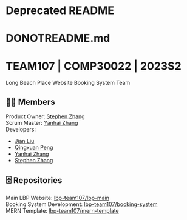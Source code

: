 # Deprecated README
# DONOTREADME.md

# TEAM107 | COMP30022 | 2023S2
Long Beach Place Website Booking System Team
## 🙋‍♀️ Members
Product Owner: [Stephen Zhang](https://github.com/m1nicrusher) <br>
Scrum Master: [Yanhai Zhang](https://github.com/Hanny658) <br>
Developers:
- [Jian Liu](https://github.com/JianLiu7)
- [Qingxuan Peng](https://github.com/QingxuanPeng)
- [Yanhai Zhang](https://github.com/Hanny658)
- [Stephen Zhang](https://github.com/m1nicrusher)

## 🗄️ Repositories
Main LBP Website: [lbp-team107/lbp-main](https://github.com/lbp-team107/lbp-main)<br>
Booking System Development: [lbp-team107/booking-system](https://github.com/lbp-team107/booking-system)<br>
MERN Template: [lbp-team107/mern-template](https://github.com/lbp-team107/mern-template)

